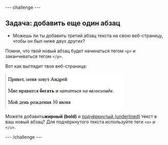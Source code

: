 \--- challenge \---

## Задача: добавить еще один абзац

- Можешь ли ты добавить третий абзац текста на свою веб-страницу, чтобы он был ниже двух других?

Помни, что твой новый абзац будет начинаться тегом `<p>` и заканчиваться тегом `</p>`.

Вот как выглядит твоя веб-страница:

![скриншот](images/birthday-paragraph.png)

Можете добавить**жирный (bold)** и <u>подчёркнутый (underlined)</u> текст в ваш новый абзац? Для подчёркнутого текста используйте теги `<u>` и `</u>`.

\--- /challenge \---